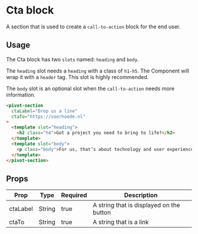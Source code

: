 # Cta block
A section that is used to create a `call-to-action` block for the end user.

## Usage
The Cta block has two `slots` named: `heading` and `body`.

The `heading` slot needs a `heading` with a class of `h1-h5`. The Component will wrap it with a `header` tag. This slot is highly recommended.

The `body` slot is an optional slot when the `call-to-action` needs more information.

```html
<pivot-section
  ctaLabel="Drop us a line"
  ctaTo="https://voorhoede.nl"
>
  <template slot="heading">
    <h2 class="h4">Got a project you need to bring to life?</h2>
  </template>
  <template slot="body">
    <p class="body">For us, that’s about technology and user experience. Fast, available for all, enjoyable to use. And fun to build. This is how our team bands together, adhering to the same values, to make sure we achieve a solid result for clients both large and small. Does that fit you?</p>
  </template>
</pivot-section>
```

## Props

| Prop | Type | Required | Description |
| --- | --- | --- | --- |
| ctaLabel | String | true | A string that is displayed on the button |
| ctaTo | String | true | A string that is a link |
